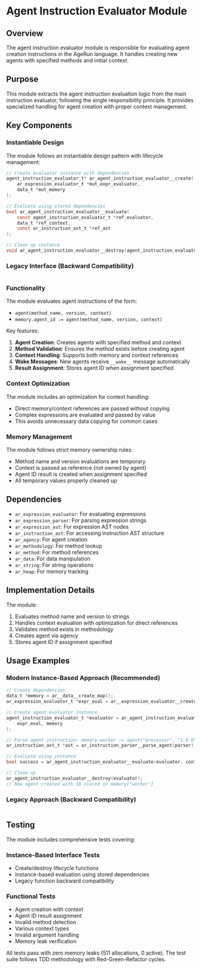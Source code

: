 # Agent Instruction Evaluator Module

## Overview

The agent instruction evaluator module is responsible for evaluating agent creation instructions in the AgeRun language. It handles creating new agents with specified methods and initial context.

## Purpose

This module extracts the agent instruction evaluation logic from the main instruction evaluator, following the single responsibility principle. It provides specialized handling for agent creation with proper context management.

## Key Components

### Instantiable Design

The module follows an instantiable design pattern with lifecycle management:

```c
// Create evaluator instance with dependencies
agent_instruction_evaluator_t* ar_agent_instruction_evaluator__create(
    ar_expression_evaluator_t *mut_expr_evaluator,
    data_t *mut_memory
);

// Evaluate using stored dependencies
bool ar_agent_instruction_evaluator__evaluate(
    const agent_instruction_evaluator_t *ref_evaluator,
    data_t *ref_context,
    const ar_instruction_ast_t *ref_ast
);

// Clean up instance
void ar_agent_instruction_evaluator__destroy(agent_instruction_evaluator_t *own_evaluator);
```

### Legacy Interface (Backward Compatibility)

```c
```

### Functionality

The module evaluates agent instructions of the form:
- `agent(method_name, version, context)`
- `memory.agent_id := agent(method_name, version, context)`

Key features:
1. **Agent Creation**: Creates agents with specified method and context
2. **Method Validation**: Ensures the method exists before creating agent
3. **Context Handling**: Supports both memory and context references
4. **Wake Messages**: New agents receive `__wake__` message automatically
5. **Result Assignment**: Stores agent ID when assignment specified

### Context Optimization

The module includes an optimization for context handling:
- Direct memory/context references are passed without copying
- Complex expressions are evaluated and passed by value
- This avoids unnecessary data copying for common cases

### Memory Management

The module follows strict memory ownership rules:
- Method name and version evaluations are temporary
- Context is passed as reference (not owned by agent)
- Agent ID result is created when assignment specified
- All temporary values properly cleaned up

## Dependencies

- `ar_expression_evaluator`: For evaluating expressions
- `ar_expression_parser`: For parsing expression strings
- `ar_expression_ast`: For expression AST nodes
- `ar_instruction_ast`: For accessing instruction AST structure
- `ar_agency`: For agent creation
- `ar_methodology`: For method lookup
- `ar_method`: For method references
- `ar_data`: For data manipulation
- `ar_string`: For string operations
- `ar_heap`: For memory tracking

## Implementation Details

The module:
1. Evaluates method name and version to strings
2. Handles context evaluation with optimization for direct references
3. Validates method exists in methodology
4. Creates agent via agency
5. Stores agent ID if assignment specified

## Usage Examples

### Modern Instance-Based Approach (Recommended)

```c
// Create dependencies
data_t *memory = ar__data__create_map();
ar_expression_evaluator_t *expr_eval = ar__expression_evaluator__create(memory, NULL);

// Create agent evaluator instance
agent_instruction_evaluator_t *evaluator = ar_agent_instruction_evaluator__create(
    expr_eval, memory
);

// Parse agent instruction: memory.worker := agent("processor", "1.0.0", context)
ar_instruction_ast_t *ast = ar_instruction_parser__parse_agent(parser);

// Evaluate using instance
bool success = ar_agent_instruction_evaluator__evaluate(evaluator, context, ast);

// Clean up
ar_agent_instruction_evaluator__destroy(evaluator);
// New agent created with ID stored in memory["worker"]
```

### Legacy Approach (Backward Compatibility)

```c
```

## Testing

The module includes comprehensive tests covering:

### Instance-Based Interface Tests
- Create/destroy lifecycle functions
- Instance-based evaluation using stored dependencies
- Legacy function backward compatibility

### Functional Tests  
- Agent creation with context
- Agent ID result assignment
- Invalid method detection
- Various context types
- Invalid argument handling
- Memory leak verification

All tests pass with zero memory leaks (511 allocations, 0 active). The test suite follows TDD methodology with Red-Green-Refactor cycles.